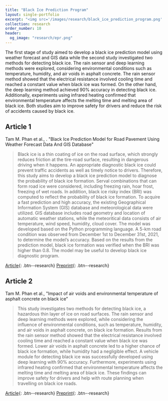 ```yaml
---
title: "Black Ice Prediction Program"
layout: single-portfolio
excerpt: "<img src='/images/research/black_ice_prediction_program.png' alt=''>"
collection: research
order_number: 10
header: 
  og_image: "research/epr.png"
---
```


The first stage of study aimed to develop a black ice prediction model using weather forecast and GIS data while the second study investigated two methods for detecting black ice. The rain sensor and deep learning methods were explored, considering environmental conditions such as temperature, humidity, and air voids in asphalt concrete. The rain sensor method showed that the electrical resistance involved cooling time and reached a constant value when black ice was formed. On the other hand, the deep learning method achieved 90% accuracy in detecting black ice. Additionally, experiments using infrared heating confirmed that environmental temperature affects the melting time and melting area of black ice. Both studies aim to improve safety for drivers and reduce the risk of accidents caused by black ice.

## Article 1

Tam M. Phan et al., . "Black Ice Prediction Model for Road Pavement Using Weather Forecast Data And GIS Database"

> Black ice is a thin coating of ice on the road surface, which strongly reduces friction at the tire-road surface, resulting in dangerous driving when it happens. An appropriate diagnostic black ice could prevent traffic accidents as well as timely notice to drivers. Therefore, this study aims to develop a black ice prediction model to diagnose the probability of black ice formation. Serval combinations that can form road ice were considered, including freezing rain, hoar frost, freezing of wet roads. In addition, black ice risky index (BRI) was computed to reflect the probability of black ice formation. To acquire a fast prediction and high accuracy, the existing Geographical Information System (GIS) database and meteorological data were utilized. GIS database includes road geometry and location of automatic weather stations, while the meteoritical data consists of air temperature, wind speed, humidity, cloud cover.  The model was developed based on the Python programming language. A 5-km road condition was observed from December 1st to December 31st, 2021, to determine the model’s accuracy. Based on the results from the prediction model, black ice formation was verified when the BRI was higher than 0.8. The model may be useful to develop black ice diagnostic program. 

[Article](https://doi.org/10.7250/bjrbe.2022-17.579){: .btn--research} [Preprint](/files/2022_black_ice_prediction.pdf){: .btn--research}

## Article 2

Tam M. Phan et al., "Impact of air voids and environmental temperature of asphalt concrete on black ice"

> This study investigates two methods for detecting black ice, a hazardous thin layer of ice on road surfaces. The rain sensor and deep learning methods were explored, while considering the influence of environmental conditions, such as temperature, humidity, and air voids in asphalt concrete, on black ice formation. Results from the rain sensor method showed that the electrical resistance involved cooling time and reached a constant value when black ice was formed. Lower air voids in asphalt concrete led to a higher chance of black ice formation, while humidity had a negligible effect. A vehicle module for detecting black ice was successfully developed using deep learning with 90% accuracy. Furthermore, experiments using infrared heating confirmed that environmental temperature affects the melting time and melting area of black ice. These findings can improve safety for drivers and help with route planning when travelling on black ice roads.

[Article](https://doi.org/10.1080/14680629.2023.2180293){: .btn--research} [Preprint](/files/2023_impact_air_void.pdf){: .btn--research}
